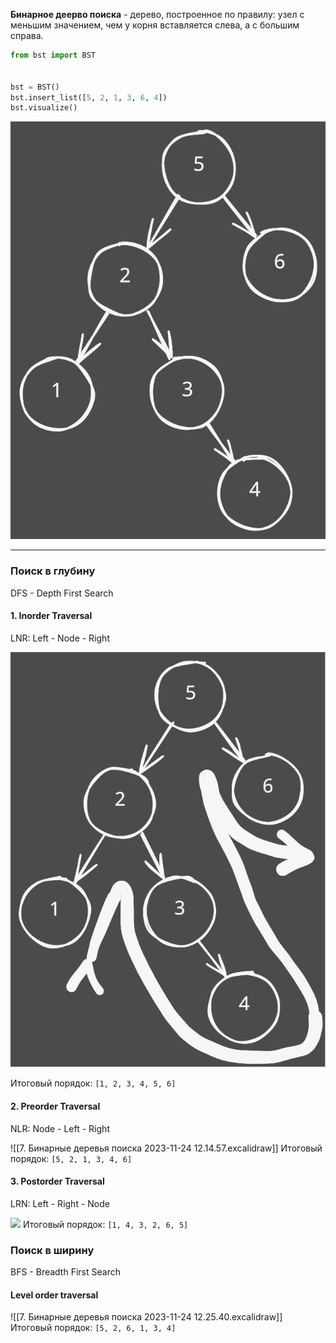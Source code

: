 
**Бинарное деерво поиска** - дерево, построенное по правилу: узел с меньшим значением, чем у корня вставляется слева, а с большим справа.

```python
from bst import BST


bst = BST()
bst.insert_list([5, 2, 1, 3, 6, 4])
bst.visualize()
```

![](./Excalidraw/7.%20Бинарные%20деревья%20поиска%202023-11-24%2012.05.27.excalidraw.svg)

---
### Поиск в глубину

DFS - Depth First Search

#### 1. Inorder Traversal

LNR: Left - Node - Right

![](./Excalidraw/7.%20Бинарные%20деревья%20поиска%202023-11-24%2012.10.29.excalidraw.svg)

Итоговый порядок:
`[1, 2, 3, 4, 5, 6]`

#### 2. Preorder Traversal

NLR: Node - Left - Right

![[7. Бинарные деревья поиска 2023-11-24 12.14.57.excalidraw]]
Итоговый порядок:
`[5, 2, 1, 3, 4, 6]`

#### 3. Postorder Traversal

LRN: Left - Right - Node

![](7.%20Бинарные%20деревья%20поиска%202023-11-24%2012.21.38.excalidraw.svg)
Итоговый порядок:
`[1, 4, 3, 2, 6, 5]`

### Поиск в ширину

BFS - Breadth First Search

#### Level order traversal

![[7. Бинарные деревья поиска 2023-11-24 12.25.40.excalidraw]]
Итоговый порядок:
`[5, 2, 6, 1, 3, 4]`

